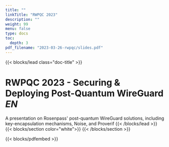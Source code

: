 ```yaml
---
title: ""
linkTitle: "RWPQC 2023"
description: ""
weight: 99
menu: false
type: docs
toc:
  depth: 3
pdf_filename: "2023-03-26-rwpqc/slides.pdf"
---
```

{{< blocks/lead class="doc-title" >}}
# RWPQC 2023 - Securing & Deploying Post-Quantum WireGuard  <i class="fa-regular fa-language h6 text-light"> EN </i> 

A presentation on Rosenpass' post-quantum WireGuard solutions, including key-encapsulation mechanisms, Noise, and Proverif
{{< /blocks/lead >}}
{{< blocks/section color="white">}}
{{< /blocks/section >}}

{{< blocks/pdfembed >}}